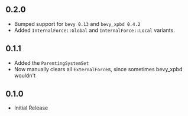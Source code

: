 ## 0.2.0
- Bumped support for `bevy 0.13` and `bevy_xpbd 0.4.2`
- Added `InternalForce::Global` and `InternalForce::Local` variants.

## 0.1.1
- Added the `ParentingSystemSet`
- Now manually clears all `ExternalForce`s, since sometimes bevy_xpbd wouldn't

## 0.1.0
- Initial Release
